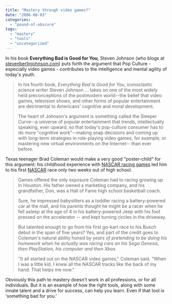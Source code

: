 ```yaml
---
title: "Mastery through video games?"
date: "2006-08-03"
categories: 
  - "pound-of-obscure"
tags: 
  - "mastery"
  - "tools"
  - "uncategorized"
---
```


In his book **Everything Bad is Good for You**, Steven Johnson (who blogs at [stevenberlinjohnson.com](http://stevenberlinjohnson.com "Steven Johnson's Blog")) puts forth the argument that Pop Culture - especially video games - contributes to the intelligence and mental agility of today's youth.

> In his fourth book, _Everything Bad Is Good for You_, iconoclastic science writer Steven Johnson ... takes on one of the most widely held preconceptions of the postmodern world--the belief that video games, television shows, and other forms of popular entertainment are detrimental to Americans' cognitive and moral development.
> 
> The heart of Johnson's argument is something called the Sleeper Curve--a universe of popular entertainment that trends, intellectually speaking, ever upward, so that today's pop-culture consumer has to do more "cognitive work"--making snap decisions and coming up with long-term strategies in role-playing video games, for example, or mastering new virtual environments on the Internet-- than ever before.

Texas teenager Brad Coleman would make a very good "poster-child" for this argument: his childhood experience with [NASCAR racing games](http://www.amazon.com/s/ref=nb_ss_vg/002-0054287-6120840?url=search-alias%3Dvideogames&field-keywords=NASCAR&Go.x=0&Go.y=0&Go=Go "amazon.com - NASCAR Video and Computer Games") led him to his first [NASCAR](http://www.nascar.com/ "NASCAR.com") race only two weeks out of high school.

> Games offered the only exposure Coleman had to racing growing up in Houston. His father owned a marketing company, and his grandfather, Don, was a Hall of Fame high school basketball coach.
> 
> Sure, he impressed babysitters as a toddler racing a battery-powered car at the mall, and his parents thought he might be a racer when he fell asleep at the age of 4 in his battery-powered Jeep with his foot pressed on the accelerator -- and kept turning circles in the driveway.
> 
> But talented enough to go from his first go-kart race to his Busch debut in the span of five years? Yes, and part of the credit goes to Coleman's natural ability honed by _years of pretending to be doing his homework when he actually was racing cars on his Sega Genesis, then PlayStation, his computer and then Xbox._
> 
> "It all started out on the NASCAR video games," Coleman said. "When I was a little kid, I knew all the NASCAR tracks like the back of my hand. That helps me now."

Obviously this path to mastery doesn't work in all professions, or for all individuals. But it is an example of how the right tools, along with some innate talent and a drive for success, can help you learn. Even if that tool is 'something bad for you.'
